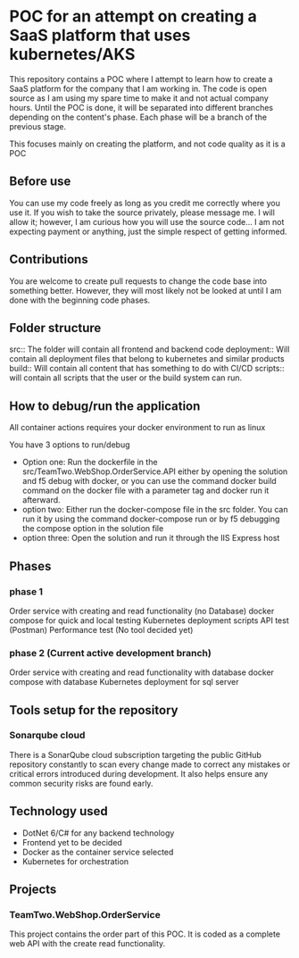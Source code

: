 # POC for an attempt on creating a SaaS platform that uses kubernetes/AKS
This repository contains a POC where I attempt to learn how to create a SaaS platform for the company that I am working in. The code is open source as I am using my spare time to make it and not actual company hours. Until the POC is done, it will be separated into different branches depending on the content's phase. Each phase will be a branch of the previous stage.

This focuses mainly on creating the platform, and not code quality as it is a POC

## Before use
You can use my code freely as long as you credit me correctly where you use it. If you wish to take the source privately, please message me. I will allow it; however, I am curious how you will use the source code... I am not expecting payment or anything, just the simple respect of getting informed.

## Contributions
You are welcome to create pull requests to change the code base into something better. However, they will most likely not be looked at until I am done with the beginning code phases.

## Folder structure
src:: The folder will contain all frontend and backend code
deployment:: Will contain all deployment files that belong to kubernetes and similar products
build:: Will contain all content that has something to do with CI/CD
scripts:: will contain all scripts that the user or the build system can run.

## How to debug/run the application
All container actions requires your docker environment to run as linux

You have 3 options to run/debug
- Option one: Run the dockerfile in the src/TeamTwo.WebShop.OrderService.API either by opening the solution and f5 debug with docker, or you can use the command docker build command on the docker file with a parameter tag and docker run it afterward.
- option two: Either run the docker-compose file in the src folder. You can run it by using the command docker-compose run or by f5 debugging the compose option in the solution file
- option three: Open the solution and run it through the IIS Express host

## Phases
### phase 1
Order service with creating and read functionality (no Database)
docker compose for quick and local testing
Kubernetes deployment scripts
API test (Postman)
Performance test (No tool decided yet)

### phase 2 (Current active development branch)
Order service with creating and read functionality with database
docker compose with database
Kubernetes deployment for sql server

## Tools setup for the repository 
### Sonarqube cloud
There is a SonarQube cloud subscription targeting the public GitHub repository constantly to scan every change made to correct any mistakes or critical errors introduced during development. It also helps ensure any common security risks are found early.

## Technology used
- DotNet 6/C# for any backend technology
- Frontend yet to be decided 
- Docker as the container service selected
- Kubernetes for orchestration

## Projects
### TeamTwo.WebShop.OrderService
This project contains the order part of this POC. It is coded as a complete web API with the create read functionality.
